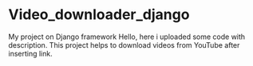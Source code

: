 # Video_downloader_django
My project on Django framework
Hello, here i uploaded some code with description. This project helps to download videos from YouTube after inserting link.
